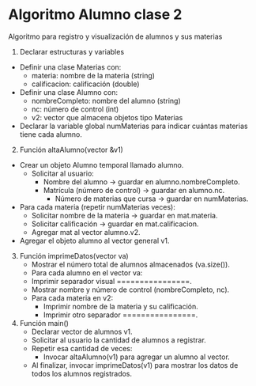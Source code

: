 # Algoritmo Alumno clase 2

Algoritmo para registro y visualización de alumnos y sus materias
1. Declarar estructuras y variables
 * Definir una clase Materias con:
    - materia: nombre de la materia (string)
    - calificacion: calificación (double)
  * Definir una clase Alumno con:
    - nombreCompleto: nombre del alumno (string)
    - nc: número de control (int)
    - v2: vector que almacena objetos tipo Materias
  * Declarar la variable global numMaterias para indicar cuántas materias tiene cada alumno.
2. Función altaAlumno(vector &v1)
 * Crear un objeto Alumno temporal llamado alumno.
   - Solicitar al usuario:
        - Nombre del alumno → guardar en alumno.nombreCompleto.
        - Matrícula (número de control) → guardar en alumno.nc.
          - Número de materias que cursa → guardar en numMaterias.
  * Para cada materia (repetir numMaterias veces):
    - Solicitar nombre de la materia → guardar en mat.materia.
    - Solicitar calificación → guardar en mat.calificacion.
    - Agregar mat al vector alumno.v2.
  * Agregar el objeto alumno al vector general v1.
3. Función imprimeDatos(vector va)
    * Mostrar el número total de alumnos almacenados (va.size()).
    * Para cada alumno en el vector va:
    * Imprimir separador visual ================.
    * Mostrar nombre y número de control (nombreCompleto, nc).
    * Para cada materia en v2:
      - Imprimir nombre de la materia y su calificación.
      - Imprimir otro separador ================.
4. Función main()
    * Declarar vector de alumnos v1.
    * Solicitar al usuario la cantidad de alumnos a registrar.
    * Repetir esa cantidad de veces:
      - Invocar altaAlumno(v1) para agregar un alumno al vector.
    * Al finalizar, invocar imprimeDatos(v1) para mostrar los datos de todos los alumnos registrados.


